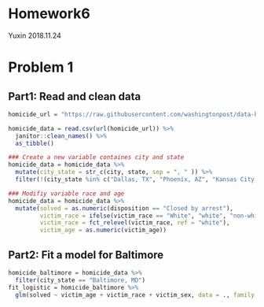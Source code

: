 Homework6
================
Yuxin
2018.11.24

Problem 1
=========

Part1: Read and clean data
--------------------------

``` r
homicide_url = "https://raw.githubusercontent.com/washingtonpost/data-homicides/master/homicide-data.csv"

homicide_data = read.csv(url(homicide_url)) %>%
  janitor::clean_names() %>%
  as_tibble()

### Create a new variable containes city and state
homicide_data = homicide_data %>%
  mutate(city_state = str_c(city, state, sep = ", " )) %>%
  filter(!(city_state %in% c("Dallas, TX", "Phoenix, AZ", "Kansas City, MO", "Tulsa, AL")))

### Modifiy variable race and age
homicide_data = homicide_data %>%
  mutate(solved = as.numeric(disposition == "Closed by arrest"),
         victim_race = ifelse(victim_race == "White", "white", "non-white"),
         victim_race = fct_relevel(victim_race, ref = "white"),
         victim_age = as.numeric(victim_age))
```

Part2: Fit a model for Baltimore
--------------------------------

``` r
homicide_baltimore = homicide_data %>%
  filter(city_state == "Baltimore, MD")
fit_logistic = homicide_baltimore %>%
  glm(solved ~ victim_age + victim_race + victim_sex, data = ., family = binomial())
```

